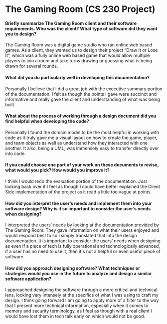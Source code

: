 # The Gaming Room (CS 230 Project)

#### Briefly summarize The Gaming Room client and their software requirements. Who was the client? What type of software did they want you to design?

The Gaming Room was a digital game studio who ran online web based games. As a client, they wanted us to design their project “Draw It or Lose It”, which was a fully online web based game that would allow multiple players to join a room and take turns drawing or guessing what is being drawn for several rounds.

#### What did you do particularly well in developing this documentation?

Personally I believe that I did a great job with the executive summary portion of the documentation. I felt as though the points I gave were succinct and informative and really gave the client and understanding of what was being built.

#### What about the process of working through a design document did you find helpful when developing the code?

Personally I found the domain model to be the most helpful in working with code as it truly gave me a visual layout on how to create the game, player, and team objects as well as understand how they interacted with one another. It also, being a UML, was immensely easy to transfer directly over into code.

#### If you could choose one part of your work on these documents to revise, what would you pick? How would you improve it?

I think I would redo the evaluation portion of the documentation. Just looking back over it I feel as though I could have better explained the Client Side implementation of the project as it read a little too vague at points.

#### How did you interpret the user’s needs and implement them into your software design? Why is it so important to consider the user’s needs when designing?

I interpreted the users' needs by looking at the documentation provided by The Gaming Room. They gave information on what their users enjoyed and would respond best to so I simply translated that into the design documentation. It is important to consider the users’ needs when designing as even if a piece of tech is fully operational and technologically advanced, if a user has no need to use it, then it's not a helpful or even useful piece of software. 

#### How did you approach designing software? What techniques or strategies would you use in the future to analyze and design a similar software application?

I approached designing the software through a more critical and technical lens, looking very intensely at the specifics of what I was using to craft my design. I think going forward I am going to apply more of a filter to the way that I present more technical information, especially when it comes to memory and security terminology, as I feel as though with a real client I would have lost them in tech talk early on which would not be good.
